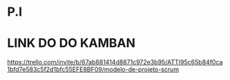 
# P.I 

# LINK DO DO KAMBAN 
https://trello.com/invite/b/67ab881414d8871c972e3b95/ATTI95c65b84f0ca1bfd7e583c5f2d1bfc55EFE8BF09/modelo-de-projeto-scrum
 
 
